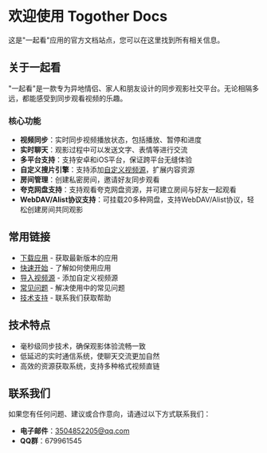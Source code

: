 # 欢迎使用 Togother Docs

这是"一起看"应用的官方文档站点，您可以在这里找到所有相关信息。

## 关于一起看

"一起看"是一款专为异地情侣、家人和朋友设计的同步观影社交平台。无论相隔多远，都能感受到同步观看视频的乐趣。

### 核心功能

- **视频同步**：实时同步视频播放状态，包括播放、暂停和进度
- **实时聊天**：观影过程中可以发送文字、表情等进行交流
- **多平台支持**：支持安卓和iOS平台，保证跨平台无缝体验
- **自定义搜片引擎**：支持添加[自定义视频源](guide/import_source.md)，扩展内容资源
- **房间管理**：创建私密房间，邀请好友同步观看
- **夸克网盘支持**：支持观看夸克网盘资源，并可建立房间与好友一起观看
- **WebDAV/Alist协议支持**：可挂载20多种网盘，支持WebDAV/Alist协议，轻松创建房间共同观影


## 常用链接

* [下载应用](download.md) - 获取最新版本的应用
* [快速开始](guide/getting-started.md) - 了解如何使用应用
* [导入视频源](guide/import_source.md) - 添加自定义视频源
* [常见问题](help.md) - 解决使用中的常见问题
* [技术支持](support.md) - 联系我们获取帮助

## 技术特点

- 毫秒级同步技术，确保观影体验流畅一致
- 低延迟的实时通信系统，使聊天交流更加自然
- 高效的资源获取系统，支持多种格式视频直链

## 联系我们

如果您有任何问题、建议或合作意向，请通过以下方式联系我们：

- **电子邮件**：[3504852205@qq.com](mailto:3504852205@qq.com)
- **QQ群**：679961545 